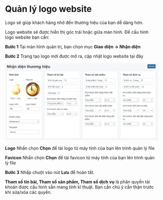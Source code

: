 # Quản lý logo website

Logo sẽ giúp khách hàng nhớ đến thương hiệu của bạn dễ dàng hơn.

Logo website sẽ được hiển thị góc trái hoặc giữa màn hình. Để cấu hình logo website bạn cần:

**Bước 1** Tại màn hình quản trị, bạn chọn mục **Giao diện -> Nhận diện**

**Bước 2** Trang tạo logo mới được mở ra, cập nhật logo website tại đây

![nhandien.jpg (122 KB)](img/nhandien.jpg)

**Logo** Nhấn chọn **Chọn** để tải logo từ máy tính của bạn lên trình quản lý file

**Favicon** Nhấn chọn **Chọn** để tải favicon từ máy tính của bạn lên trình quản lý file

**Bước 3** Nhấp chuột vào nút **Lưu** để hoàn tất.

**Tham số tin bài, Tham số sản phẩm, Tham số dịch vụ** là phân quyền tài khoản được cấu hình sẵn mang tính kĩ thuật. Bạn cần chú ý cẩn thận trước khi sửa/xóa các quyền.
